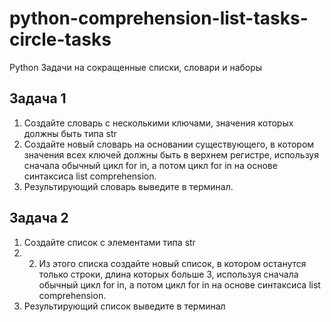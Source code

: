# python-comprehension-list-tasks-circle-tasks
Python Задачи на сокращенные списки, словари и наборы

## Задача 1 
1. Создайте словарь с несколькими ключами, значения которых должны быть типа str
2. Создайте новый словарь на основании существующего, в котором значения всех
ключей должны быть в верхнем регистре, используя сначала обычный цикл for in, а потом
цикл for in на основе синтаксиса list comprehension.
4. Результирующий словарь выведите в терминал.

## Задача 2

1. Создайте список с элементами типа str
2. 2. Из этого списка создайте новый список, в котором останутся только строки, 
длина которых больше 3, используя сначала обычный цикл for in, а потом
цикл for in на основе синтаксиса list comprehension.
3. Результирующий список выведите в терминал
